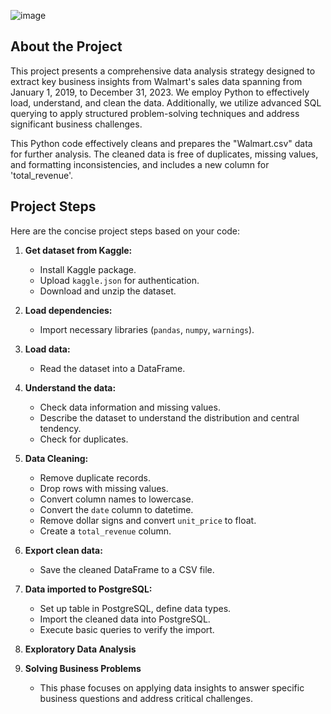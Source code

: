 
![image](https://github.com/user-attachments/assets/bcf2bd1d-dbe2-4980-b443-eb80279089ee)

## About the Project
This project presents a comprehensive data analysis strategy designed to extract key business insights from Walmart's sales data spanning from January 1, 2019, to December 31, 2023. We employ Python to effectively load, understand, and clean the data. Additionally, we utilize advanced SQL querying to apply structured problem-solving techniques and address significant business challenges.

This Python code effectively cleans and prepares the "Walmart.csv" data for further analysis. The cleaned data is free of duplicates, missing values, and formatting inconsistencies, and includes a new column for 'total_revenue'. 

## Project Steps
Here are the concise project steps based on your code:

1. **Get dataset from Kaggle:**
   - Install Kaggle package.
   - Upload `kaggle.json` for authentication.
   - Download and unzip the dataset.

2. **Load dependencies:**
   - Import necessary libraries (`pandas`, `numpy`, `warnings`).

3. **Load data:**
   - Read the dataset into a DataFrame.

4. **Understand the data:**
   - Check data information and missing values.
   - Describe the dataset to understand the distribution and central tendency.
   - Check for duplicates.

5. **Data Cleaning:**
   - Remove duplicate records.
   - Drop rows with missing values.
   - Convert column names to lowercase.
   - Convert the `date` column to datetime.
   - Remove dollar signs and convert `unit_price` to float.
   - Create a `total_revenue` column.

6. **Export clean data:**
   - Save the cleaned DataFrame to a CSV file.

7. **Data imported to PostgreSQL:**
   - Set up table in PostgreSQL, define data types.
   - Import the cleaned data into PostgreSQL.
   - Execute basic queries to verify the import.

9. **Exploratory Data Analysis**
10. **Solving Business Problems**
    - This phase focuses on applying data insights to answer specific business questions and address critical challenges.

